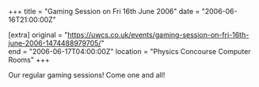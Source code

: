 +++
title = "Gaming Session on Fri 16th June 2006"
date = "2006-06-16T21:00:00Z"

[extra]
original = "https://uwcs.co.uk/events/gaming-session-on-fri-16th-june-2006-1474488979705/"    
end = "2006-06-17T04:00:00Z"
location = "Physics Concourse Computer Rooms"
+++

Our regular gaming sessions\! Come one and all\!

